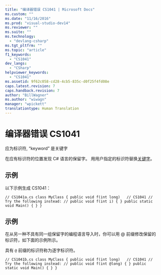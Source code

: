 ```yaml
---
title: "编译器错误 CS1041 | Microsoft Docs"
ms.custom: ""
ms.date: "11/16/2016"
ms.prod: "visual-studio-dev14"
ms.reviewer: ""
ms.suite: ""
ms.technology: 
  - "devlang-csharp"
ms.tgt_pltfrm: ""
ms.topic: "article"
f1_keywords: 
  - "CS1041"
dev_langs: 
  - "CSharp"
helpviewer_keywords: 
  - "CS1041"
ms.assetid: 9f62c058-cd28-4cb5-835c-d0f25f4fd08e
caps.latest.revision: 7
caps.handback.revision: 7
author: "BillWagner"
ms.author: "wiwagn"
manager: "wpickett"
translationtype: Human Translation
---
```

# 编译器错误 CS1041
应为标识符, “keyword” 是关键字  
  
 在应有标识符的位置发现 C\# 语言的保留字。 用用户指定的标识符替换[关键字](../../csharp/language-reference/keywords/index.md)。  
  
## 示例  
 以下示例生成 CS1041：  
  
```  
// CS1041a.cs class MyClass { public void f(int long)   // CS1041 // Try the following instead: // public void f(int i) { } public static void Main() { } }  
```  
  
## 示例  
 在从另一种不具有同一组保留字的编程语言导入时，你可以用 @ 前缀修改保留的标识符，如下面的示例所示。  
  
 具有 `@` 前缀的标识符称为逐字标识符。  
  
```  
// CS1041b.cs class MyClass { public void f(int long)   // CS1041 // Try the following instead: // public void f(int @long) { } public static void Main() { } }  
```